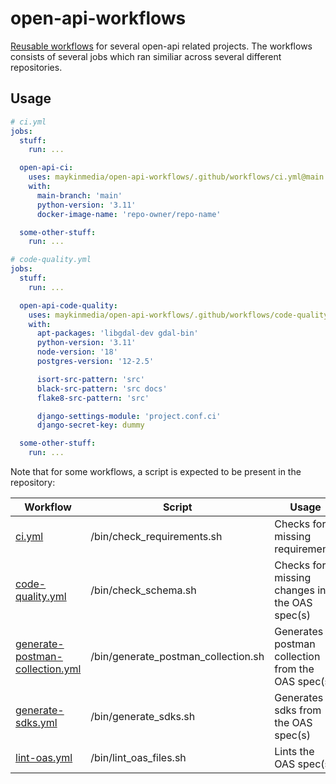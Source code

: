 # open-api-workflows
[Reusable workflows](/.github/workflows/) for several open-api related projects.
The workflows consists of several jobs which ran similiar across several different
repositories.

## Usage

```yaml
# ci.yml
jobs:
  stuff:
    run: ...

  open-api-ci:
    uses: maykinmedia/open-api-workflows/.github/workflows/ci.yml@main
    with:
      main-branch: 'main'
      python-version: '3.11'
      docker-image-name: 'repo-owner/repo-name'

  some-other-stuff:
    run: ...
```

```yaml
# code-quality.yml
jobs:
  stuff:
    run: ...

  open-api-code-quality:
    uses: maykinmedia/open-api-workflows/.github/workflows/code-quality.yml@main
    with:
      apt-packages: 'libgdal-dev gdal-bin'
      python-version: '3.11'
      node-version: '18'
      postgres-version: '12-2.5'

      isort-src-pattern: 'src'
      black-src-pattern: 'src docs'
      flake8-src-pattern: 'src'

      django-settings-module: 'project.conf.ci'
      django-secret-key: dummy

  some-other-stuff:
    run: ...
```

Note that for some workflows, a script is expected to be present in the repository:

| Workflow  | Script |  Usage |
| ------------- | ------------- | ------------- |
| [ci.yml](/.github/workflows/ci.yml)  | /bin/check_requirements.sh  | Checks for missing requirements |
| [code-quality.yml](/.github/workflows/code-quality.yml)  | /bin/check_schema.sh  | Checks for missing changes in the OAS spec(s) |
| [generate-postman-collection.yml](/.github/workflows/generate-postman-collection.yml)  | /bin/generate_postman_collection.sh  | Generates a postman collection from the OAS spec(s) |
| [generate-sdks.yml](/.github/workflows/generate-sdks.yml)  | /bin/generate_sdks.sh  | Generates sdks from the OAS spec(s) |
| [lint-oas.yml](/.github/workflows/lint-oas.yml)  | /bin/lint_oas_files.sh  | Lints the OAS spec(s) |
